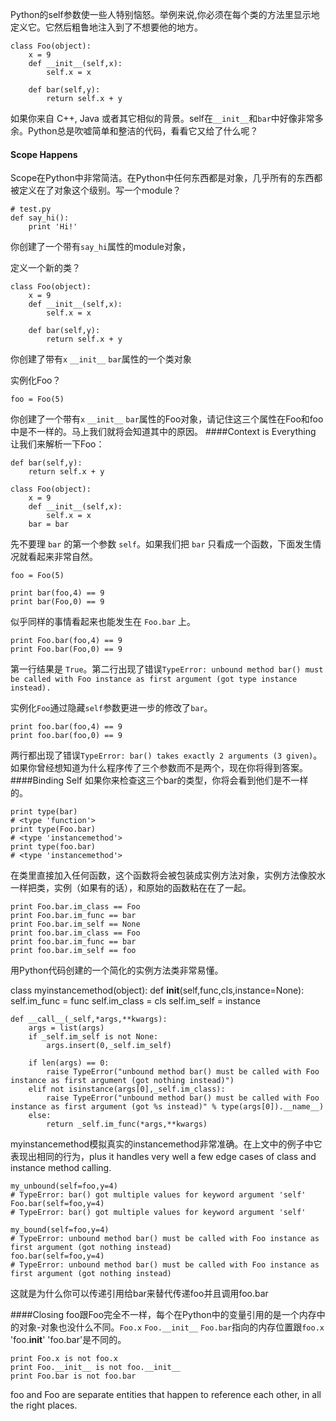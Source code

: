 Python的self参数使一些人特别恼怒。举例来说,你必须在每个类的方法里显示地定义它。它然后粗鲁地注入到了不想要他的地方。
    
    class Foo(object):
        x = 9
        def __init__(self,x):
            self.x = x
 
        def bar(self,y): 
            return self.x + y

如果你来自 C++, Java 或者其它相似的背景。self在`__init__`和`bar`中好像非常多余。Python总是吹嘘简单和整洁的代码，看看它又给了什么呢？
#### Scope Happens
Scope在Python中非常简洁。在Python中任何东西都是对象，几乎所有的东西都被定义在了对象这个级别。写一个module？

    # test.py
    def say_hi():
        print 'Hi!'

你创建了一个带有`say_hi`属性的module对象，

定义一个新的类？

    class Foo(object):
        x = 9
        def __init__(self,x):
            self.x = x
     
        def bar(self,y):
            return self.x + y

你创建了带有`x` `__init__` `bar`属性的一个类对象

实例化Foo？

    foo = Foo(5)

你创建了一个带有`x` `__init__` `bar`属性的Foo对象，请记住这三个属性在Foo和foo中是不一样的。马上我们就将会知道其中的原因。
####Context is Everything
让我们来解析一下Foo：

    def bar(self,y):
        return self.x + y
     
    class Foo(object):
        x = 9
        def __init__(self,x):
            self.x = x
        bar = bar

先不要理 `bar` 的第一个参数 `self`。如果我们把 `bar` 只看成一个函数，下面发生情况就看起来非常自然。

    foo = Foo(5)
     
    print bar(foo,4) == 9
    print bar(Foo,0) == 9

似乎同样的事情看起来也能发生在 `Foo.bar` 上。

    print Foo.bar(foo,4) == 9
    print Foo.bar(Foo,0) == 9

第一行结果是 `True`。第二行出现了错误`TypeError: unbound method bar() must be called with Foo instance as first argument (got type instance instead).`

实例化`Foo`通过隐藏`self`参数更进一步的修改了`bar`。

    print foo.bar(foo,4) == 9
    print foo.bar(foo,0) == 9

两行都出现了错误`TypeError: bar() takes exactly 2 arguments (3 given)`。如果你曾经想知道为什么程序传了三个参数而不是两个，现在你将得到答案。
####Binding Self
如果你来检查这三个bar的类型，你将会看到他们是不一样的。

    print type(bar)
    # <type 'function'>
    print type(Foo.bar)
    # <type 'instancemethod'>
    print type(foo.bar)
    # <type 'instancemethod'>

在类里直接加入任何函数，这个函数将会被包装成实例方法对象，实例方法像胶水一样把类，实例（如果有的话），和原始的函数粘在在了一起。

    print Foo.bar.im_class == Foo
    print Foo.bar.im_func == bar
    print Foo.bar.im_self == None
    print foo.bar.im_class == Foo
    print foo.bar.im_func == bar
    print foo.bar.im_self == foo

用Python代码创建的一个简化的实例方法类非常易懂。

class myinstancemethod(object):
    def __init__(self,func,cls,instance=None):
        self.im_func = func
        self.im_class = cls
        self.im_self = instance
 
    def __call__(_self,*args,**kwargs):
        args = list(args)
        if _self.im_self is not None:
            args.insert(0,_self.im_self)
             
        if len(args) == 0:
            raise TypeError("unbound method bar() must be called with Foo instance as first argument (got nothing instead)")
        elif not isinstance(args[0],_self.im_class):
            raise TypeError("unbound method bar() must be called with Foo instance as first argument (got %s instead)" % type(args[0]).__name__)
        else:
            return _self.im_func(*args,**kwargs)

myinstancemethod模拟真实的instancemethod非常准确。在上文中的例子中它表现出相同的行为，plus it handles very well a few edge cases of class and instance method calling.

    my_unbound(self=foo,y=4)
    # TypeError: bar() got multiple values for keyword argument 'self'
    Foo.bar(self=foo,y=4)
    # TypeError: bar() got multiple values for keyword argument 'self'
     
    my_bound(self=foo,y=4)
    # TypeError: unbound method bar() must be called with Foo instance as first argument (got nothing instead)
    foo.bar(self=foo,y=4)
    # TypeError: unbound method bar() must be called with Foo instance as first argument (got nothing instead)

这就是为什么你可以传递引用给bar来替代传递foo并且调用foo.bar

####Closing
foo跟Foo完全不一样，每个在Python中的变量引用的是一个内存中的对象-对象也没什么不同。`Foo.x` `Foo.__init__` `Foo.bar`指向的内存位置跟`foo.x` 'foo.__init__' 'foo.bar'是不同的。

    print Foo.x is not foo.x
    print Foo.__init__ is not foo.__init__
    print Foo.bar is not foo.bar

foo and Foo are separate entities that happen to reference each other, in all the right places.
